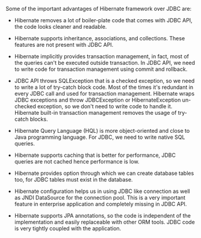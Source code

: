 Some of the important advantages of Hibernate framework over JDBC are:

- Hibernate removes a lot of boiler-plate code that comes with JDBC
  API, the code looks cleaner and readable.

- Hibernate supports inheritance, associations, and collections. These
  features are not present with JDBC API.

- Hibernate implicitly provides transaction management, in fact, most
  of the queries can't be executed outside transaction. In JDBC API,
  we need to write code for transaction management using commit and
  rollback.

- JDBC API throws SQLException that is a checked exception, so we need
  to write a lot of try-catch block code. Most of the times it's
  redundant in every JDBC call and used for transaction management.
  Hibernate wraps JDBC exceptions and throw JDBCException or
  HibernateException un-checked exception, so we don't need to write
  code to handle it. Hibernate built-in transaction management removes
  the usage of try-catch blocks.

- Hibernate Query Language (HQL) is more object-oriented and close to
  Java programming language. For JDBC, we need to write native SQL
  queries.

- Hibernate supports caching that is better for performance, JDBC
  queries are not cached hence performance is low.

- Hibernate provides option through which we can create database
  tables too, for JDBC tables must exist in the database.

- Hibernate configuration helps us in using JDBC like connection as
  well as JNDI DataSource for the connection pool. This is a very
  important feature in enterprise application and completely missing
  in JDBC API.

- Hibernate supports JPA annotations, so the code is independent of
  the implementation and easily replaceable with other ORM tools. JDBC
  code is very tightly coupled with the application.